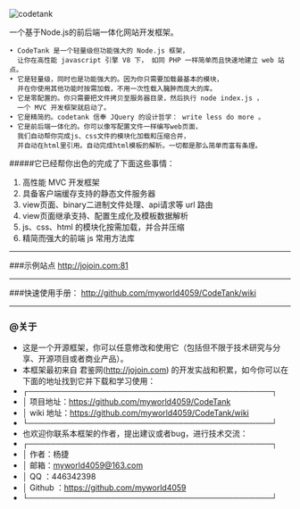 ![codetank](http://jojoin.com:81/cssimg/codetanklogo.png)

一个基于Node.js的前后端一体化网站开发框架。

```
• CodeTank 是一个轻量级但功能强大的 Node.js 框架， 
  让你在高性能 javascript 引擎 V8 下， 如同 PHP 一样简单而且快速地建立 web 站点。
• 它是轻量级，同时也是功能强大的。因为你只需要加载最基本的模块，
  并在你使用其他功能时按需加载，不用一次性载入臃肿而庞大的库。
• 它是零配置的。你只需要把文件拷贝至服务器目录，然后执行 node index.js ，
  一个 MVC 开发框架就启动了。
• 它是精简的。codetank 信奉 JQuery 的设计哲学： write less do more 。
• 它是前后端一体化的。你可以像写配置文件一样编写web页面，
  我们自动帮你完成js、css文件的模块化加载和压缩合并，
  并自动在html里引用。自动完成html模板的解析。一切都是那么简单而富有条理。
```

#####它已经帮你出色的完成了下面这些事情：

1. 高性能 MVC 开发框架
2. 具备客户端缓存支持的静态文件服务器
3. view页面、binary二进制文件处理、api请求等 url 路由
4. view页面继承支持、配置生成化及模板数据解析
5. js、css、html 的模块化按需加载，并合并压缩
6. 精简而强大的前端 js 常用方法库

****

###示例站点 
http://jojoin.com:81

****

###快速使用手册：
http://github.com/myworld4059/CodeTank/wiki

****

### @关于

* 这是一个开源框架，你可以任意修改和使用它（包括但不限于技术研究与分享、开源项目或者商业产品）。
* 本框架最初来自 君鉴网(http://jojoin.com) 的开发实战和积累，如今你可以在下面的地址找到它并下载和学习使用：
* ┌────────────────────────────────────────────┐
* │    项目地址：https://github.com/myworld4059/CodeTank
* │    wiki 地址：https://github.com/myworld4059/CodeTank/wiki
* └────────────────────────────────────────────┘
* 也欢迎你联系本框架的作者，提出建议或者bug，进行技术交流：
* ┌────────────────────────────────────────────┐
* │    作者：杨捷
* │    邮箱：myworld4059@163.com
* │    QQ ：446342398
* │    Github ：https://github.com/myworld4059
* └────────────────────────────────────────────┘


